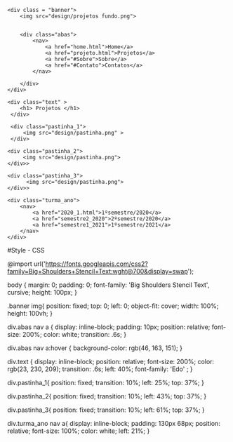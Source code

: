 <!DOCTYPE html>
<html lang="en">
<head>
    <meta charset="UTF-8">
    <meta http-equiv="X-UA-Compatible" content="IE=edge">
    <meta name="viewport" content="width=device-width, initial-scale=1.0">
    <link rel="stylesheet" href="CSS/style2.css">
    <title>Projetos</title>
</head>
<body>

    <div class = "banner">
        <img src="design/projetos fundo.png">


        <div class="abas">
            <nav>
                <a href="home.html">Home</a>
                <a href="projeto.html">Projetos</a>
                <a href="#Sobre">Sobre</a>
                <a href="#Contato">Contatos</a>
            </nav>

        </div>
    </div>

    <div class="text" >
        <h1> Projetos </h1>
     </div>
     
     <div class="pastinha_1">
         <img src="design/pastinha.png" >
     </div>

    <div class="pastinha_2">
         <img src="design/pastinha.png">
    </div>>
     
    <div class="pastinha_3">
          <img src="design/pastinha.png">
    </div>>

    <div class="turma_ano">
        <nav>
            <a href="2020_1.html">1ºsemestre/2020</a>
            <a href="semestre2_2020">2ºsemestre/2020</a>
            <a href="semestre1_2021">1ºsemestre/2021</a>
        </nav>
    </div>        

    
</body>
</html>

#Style - CSS

@import url('https://fonts.googleapis.com/css2?family=Big+Shoulders+Stencil+Text:wght@700&display=swap');

body {
    margin: 0;
    padding: 0;
    font-family: 'Big Shoulders Stencil Text', cursive;
    height: 100px;
}

.banner img{
    position: fixed;
    top: 0;
    left: 0;
    object-fit: cover;
    width: 100%;
    height: 100vh;
}

div.abas nav a {
    display: inline-block;
    padding: 10px;
    position: relative;
    font-size: 200%;
    color: white;
    transition: .6s;
}

div.abas nav a:hover {
    background-color: rgb(46, 163, 151);
}

div.text {
    display: inline-block;
    position: relative;
    font-size: 200%;
    color: rgb(23, 230, 209);
    transition: .6s;
    left: 40%;
    font-family: 'Edo' ;
}

div.pastinha_1{
    position: fixed;
    transition: 10%;
    left: 25%;
    top: 37%;
}

div.pastinha_2{
    position: fixed;
    transition: 10%;
    left: 43%;
    top: 37%;
}

div.pastinha_3{
    position: fixed;
    transition: 10%;
    left: 61%;
    top: 37%;
}

div.turma_ano nav a{
    display: inline-block;
    padding: 130px 68px;
    position: relative;
    font-size: 100%;
    color: white;
    left: 21%;
}
